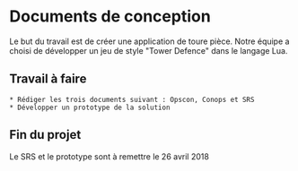 


# Documents de conception
Le but du travail est de créer une application de toure pièce. Notre équipe a choisi de développer un jeu de style "Tower Defence"
dans le langage Lua.
## Travail à faire 
    * Rédiger les trois documents suivant : Opscon, Conops et SRS
    * Développer un prototype de la solution
    
## Fin du projet
Le SRS et le prototype sont à remettre le 26 avril 2018

